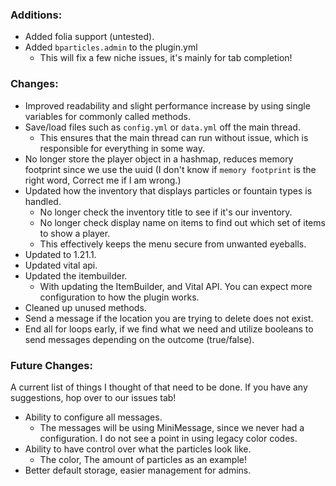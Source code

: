 ### Additions:
- Added folia support (untested).
- Added `bparticles.admin` to the plugin.yml
  - This will fix a few niche issues, it's mainly for tab completion!

### Changes:
- Improved readability and slight performance increase by using single variables for commonly called methods.
- Save/load files such as `config.yml` or `data.yml` off the main thread.
  - This ensures that the main thread can run without issue, which is responsible for everything in some way.
- No longer store the player object in a hashmap, reduces memory footprint since we use the uuid (I don't know if `memory footprint` is the right word, Correct me if I am wrong.)
- Updated how the inventory that displays particles or fountain types is handled.
  - No longer check the inventory title to see if it's our inventory.
  - No longer check display name on items to find out which set of items to show a player.
  - This effectively keeps the menu secure from unwanted eyeballs.
- Updated to 1.21.1.
- Updated vital api.
- Updated the itembuilder.
  - With updating the ItemBuilder, and Vital API. You can expect more configuration to how the plugin works.
- Cleaned up unused methods.
- Send a message if the location you are trying to delete does not exist.
- End all for loops early, if we find what we need and utilize booleans to send messages depending on the outcome (true/false).

### Future Changes:
A current list of things I thought of that need to be done. If you have any suggestions, hop over to our issues tab!

- Ability to configure all messages.
  - The messages will be using MiniMessage, since we never had a configuration. I do not see a point in using legacy color codes.
- Ability to have control over what the particles look like.
  - The color, The amount of particles as an example!
- Better default storage, easier management for admins.